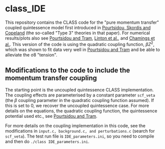 # class_IDE

This repository contains the CLASS code for the "pure momentum transfer" coupled quintessence model first introduced in [Pourtsidou, Skordis and Copeland](https://arxiv.org/abs/1307.0458) (the so-called "Type 3" theories in that paper). For numerical results/plots also see [Pourtsidou and Tram](https://arxiv.org/abs/1604.04222), [Linton et al.](https://arxiv.org/abs/1711.05196), and [Chamings et al.](https://arxiv.org/abs/1912.09858). This version of the code is using the quadratic coupling function, $\beta Z^2$, which was shown to fit data very well in [Pourtsidou and Tram](https://arxiv.org/abs/1604.04222) and be able to alleviate the σ8 "tension".

## Modifications to the code to include the momentum transfer coupling

The starting point is the uncoupled quintessence CLASS implementation. The coupling effects are parameterised by a constant parameter `scf_veta` (the $\beta$ coupling parameter in the quadratic coupling function assumed). If this is set to 0, we recover the uncoupled quintessence case. For more details on the equations, the quadratic coupling function, the quintessence potential used etc., see [Pourtsidou and Tram](https://arxiv.org/abs/1604.04222). 

For more details on the coupling implementation in this code, see the modifications in `input.c, background.c, and perturbations.c` (search for `scf_veta`). The test run file is `IDE_parameters.ini`, so you need to compile and then do `./class IDE_parameters.ini`. 

